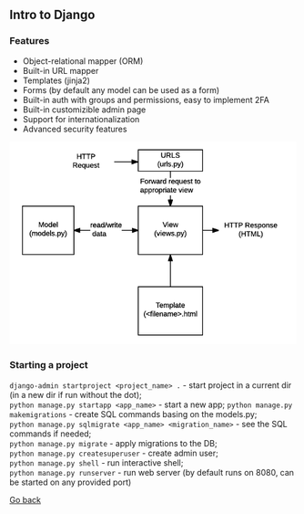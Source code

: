 ## Intro to Django

### Features

- Object-relational mapper (ORM)
- Built-in URL mapper
- Templates (jinja2)
- Forms (by default any model can be used as a form)
- Built-in auth with groups and permissions, easy to implement 2FA
- Built-in customizible admin page
- Support for internationalization
- Advanced security features

![django architecture](./assets/django.png)

### Starting a project

`django-admin startproject <project_name> .` - start project in a current dir (in a new dir if run without the dot);  
`python manage.py startapp <app_name>` - start a new app;
`python manage.py makemigrations` - create SQL commands basing on the models.py;  
`python manage.py sqlmigrate <app_name> <migration_name>` - see the SQL commands if needed;  
`python manage.py migrate` - apply migrations to the DB;  
`python manage.py createsuperuser` - create admin user;  
`python manage.py shell` - run interactive shell;  
`python manage.py runserver` - run web server (by default runs on 8080, can be started on any provided port)

[Go back](./README.md)

